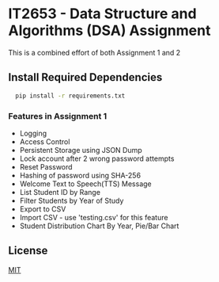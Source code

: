 # IT2653 - Data Structure and Algorithms (DSA) Assignment 

This is a combined effort of both Assignment 1 and 2 

## Install Required Dependencies

```bash
  pip install -r requirements.txt
```

### Features in Assignment 1

- Logging 
- Access Control 
- Persistent Storage using JSON Dump
- Lock account after 2 wrong password attempts
- Reset Password
- Hashing of password using SHA-256
- Welcome Text to Speech(TTS) Message 
- List Student ID by Range 
- Filter Students by Year of Study
- Export to CSV
- Import CSV - use 'testing.csv' for this feature
- Student Distribution Chart By Year, Pie/Bar Chart

## License

[MIT](https://github.com/Diablo2912/Student-Course-Registration-System/blob/main/LICENSE.md)

